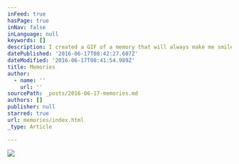```yaml
---
inFeed: true
hasPage: true
inNav: false
inLanguage: null
keywords: []
description: I created a GIF of a memory that will always make me smile
datePublished: '2016-06-17T08:42:27.607Z'
dateModified: '2016-06-17T08:41:54.989Z'
title: Memories
author:
  - name: ''
    url: ''
sourcePath: _posts/2016-06-17-memories.md
authors: []
publisher: null
starred: true
url: memories/index.html
_type: Article

---
```

![](https://the-grid-user-content.s3-us-west-2.amazonaws.com/1e56ba25-e45c-4572-a0ce-5467e9463cad.jpg)